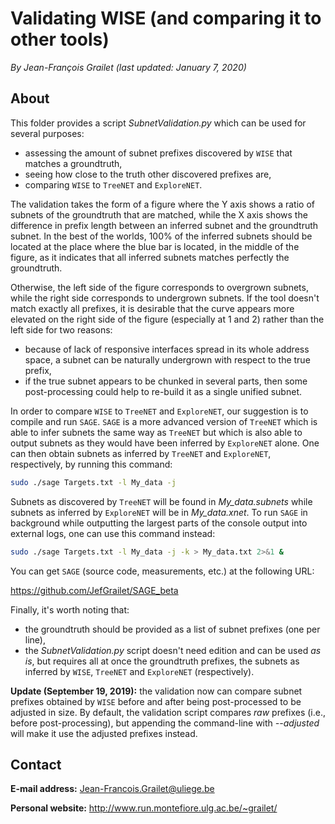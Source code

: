 # Validating WISE (and comparing it to other tools)

*By Jean-François Grailet (last updated: January 7, 2020)*

## About

This folder provides a script *SubnetValidation.py* which can be used for several purposes:

* assessing the amount of subnet prefixes discovered by `WISE` that matches a groundtruth,
* seeing how close to the truth other discovered prefixes are, 
* comparing `WISE` to `TreeNET` and `ExploreNET`.

The validation takes the form of a figure where the Y axis shows a ratio of subnets of the 
groundtruth that are matched, while the X axis shows the difference in prefix length between an 
inferred subnet and the groundtruth subnet. In the best of the worlds, 100% of the inferred 
subnets should be located at the place where the blue bar is located, in the middle of the figure, 
as it indicates that all inferred subnets matches perfectly the groundtruth.

Otherwise, the left side of the figure corresponds to overgrown subnets, while the right side 
corresponds to undergrown subnets. If the tool doesn't match exactly all prefixes, it is 
desirable that the curve appears more elevated on the right side of the figure (especially at 
1 and 2) rather than the left side for two reasons:

* because of lack of responsive interfaces spread in its whole address space, a subnet can be 
  naturally undergrown with respect to the true prefix, 
* if the true subnet appears to be chunked in several parts, then some post-processing could 
  help to re-build it as a single unified subnet.

In order to compare `WISE` to `TreeNET` and `ExploreNET`, our suggestion is to compile and run 
`SAGE`. `SAGE` is a more advanced version of `TreeNET` which is able to infer subnets the same 
way as `TreeNET` but which is also able to output subnets as they would have been inferred by
`ExploreNET` alone. One can then obtain subnets as inferred by `TreeNET` and `ExploreNET`, 
respectively, by running this command:

```sh
sudo ./sage Targets.txt -l My_data -j
```

Subnets as discovered by `TreeNET` will be found in *My_data.subnets* while subnets as inferred 
by `ExploreNET` will be in *My_data.xnet*. To run `SAGE` in background while outputting the 
largest parts of the console output into external logs, one can use this command instead:

```sh
sudo ./sage Targets.txt -l My_data -j -k > My_data.txt 2>&1 &
```

You can get `SAGE` (source code, measurements, etc.) at the following URL:

https://github.com/JefGrailet/SAGE_beta

Finally, it's worth noting that:

* the groundtruth should be provided as a list of subnet prefixes (one per line), 
* the *SubnetValidation.py* script doesn't need edition and can be used _as is_, but requires all 
  at once the groundtruth prefixes, the subnets as inferred by `WISE`, `TreeNET` and `ExploreNET` 
  (respectively).

**Update (September 19, 2019):** the validation now can compare subnet prefixes obtained by `WISE` 
before and after being post-processed to be adjusted in size. By default, the validation script 
compares *raw* prefixes (i.e., before post-processing), but appending the command-line with 
*--adjusted* will make it use the adjusted prefixes instead.

## Contact

**E-mail address:** Jean-Francois.Grailet@uliege.be

**Personal website:** http://www.run.montefiore.ulg.ac.be/~grailet/

